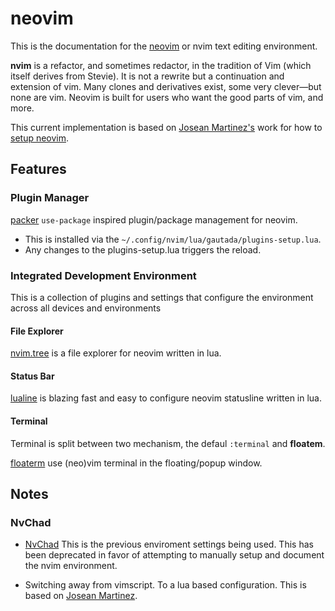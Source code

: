 # neovim

This is the documentation for the [neovim](https://neovim.io) or nvim text 
editing environment.

**nvim** is a refactor, and sometimes redactor, in the tradition of Vim (which 
itself derives from Stevie). It is not a rewrite but a continuation and 
extension of vim. Many clones and derivatives exist, some very clever—but none 
are vim. Neovim is built for users who want the good parts of vim, and more.

This current implementation is based on 
[Josean Martinez's](https://github.com/josean-dev/dev-environment-files) work
for how to [setup neovim](https://www.youtube.com/watch?v=vdn_pKJUda8&t=1412s).

## Features

### Plugin Manager

[packer](https://github.com/wbthomason/packer.nvim) `use-package` inspired 
plugin/package management for neovim.

- This is installed via the `~/.config/nvim/lua/gautada/plugins-setup.lua`.
- Any changes to the plugins-setup.lua triggers the reload.

### Integrated Development Environment

This is a collection of plugins and settings that configure the environment 
across all devices and environments

#### File Explorer

[nvim.tree](https://github.com/nvim-tree/nvim-tree.lua) is a file explorer for
neovim written in lua.

#### Status Bar

[lualine](https://github.com/nvim-lualine/lualine.nvim) is blazing fast and 
easy to configure neovim statusline written in lua.

#### Terminal

Terminal is split between two mechanism, the defaul `:terminal` and 
**floatem**. 

[floaterm](https://github.com/voldikss/vim-floaterm) use (neo)vim terminal in 
the floating/popup window.

## Notes

### NvChad

- [NvChad](https://github.com/NvChad/NvChad) This is the previous enviroment 
settings being used.  This has been deprecated in favor of attempting to 
manually setup and document the nvim environment.

- Switching away from vimscript. To a lua based configuration. This is based
on [Josean Martinez](https://github.com/josean-dev/dev-environment-files).
